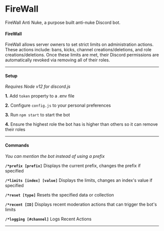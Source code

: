 # FireWall
FireWall Anti Nuke, a purpose built anti-nuke Discord bot.

#### FireWall

FireWall allows server owners to set strict limits on administration actions. These actions include: bans, kicks, channel creations/deletions, and role creations/deletions. Once these limits are met, their Discord permissions are automatically revoked via removing all of their roles.

---

#### Setup

*Requires Node v12 for discord.js*

**1.** Add `token` property to a .env file

**2.** Configure `config.js` to your personal preferences

**3.** Run `npm start` to start the bot

**4.** Ensure the highest role the bot has is higher than others so it can remove their roles

---

#### Commands

*You can mention the bot instead of using a prefix*

**`/*prefix [prefix]`** Displays the current prefix, changes the prefix if specified

**`/*limits [index] [value]`** Displays the limits, changes an index's value if specified

**`/*reset [type]`** Resets the specified data or collection

**`/*recent [ID]`** Displays recent moderation actions that can trigger the bot's limits

**`/*logging [#channel]`** Logs Recent Actions

---
